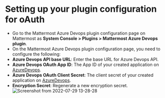 # Setting up your plugin configuration for oAuth

  - Go to the Mattermost Azure Devops plugin configuration page on Mattermost as **System Console > Plugins > Mattermost Azure Devops plugin**.
  - On the Mattermost Azure Devops plugin configuration page, you need to configure the following:
  - **Azure Devops API base URL**: Enter the base URL for Azure Devops API.
  - **Azure Devops OAuth App ID**: The App ID of your created application on [AzureDevops](https://app.vsaex.visualstudio.com).
  - **Azure Devops OAuth Client Secret**: The client secret of your created application on [AzureDevops](https://app.vsaex.visualstudio.com).
  - **Encryption Secret**: Regenerate a new encryption secret.
  ![Screenshot from 2022-07-29 13-28-28](https://user-images.githubusercontent.com/100013900/181712756-c235fad3-e978-45c3-894a-5834832b872a.png)
